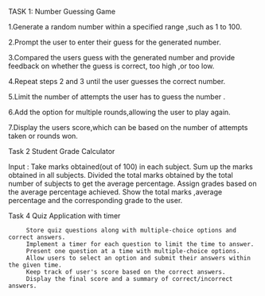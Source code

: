 TASK 1: Number Guessing Game

1.Generate a random number within a specified range ,such as 1 to 100.

2.Prompt the user to enter their guess for the generated number.

3.Compared the users guess with the generated number and provide feedback on whether the guess is correct, too high ,or too low.

4.Repeat steps 2 and 3 until the user guesses the correct number.

5.Limit the number of attempts the user has to guess the number .

6.Add the option for multiple rounds,allowing the user to play again.

7.Display the users score,which can be based on the number of attempts taken or rounds won.

Task 2 Student Grade Calculator 

Input : Take marks obtained(out of 100) in each subject.
        Sum up the marks obtained in all subjects.
        Divided the total marks obtained by the total number of subjects to get the average percentage.
        Assign grades based on the average percentage achieved.
        Show the total marks ,average percentage and the corresponding grade to the user.

Task 4  Quiz Application with timer
         
         Store quiz questions along with multiple-choice options and correct answers.
         Implement a timer for each question to limit the time to answer.
         Present one question at a time with multiple-choice options.
         Allow users to select an option and submit their answers within the given time.
         Keep track of user's score based on the correct answers.
         Display the final score and a summary of correct/incorrect answers.
         
